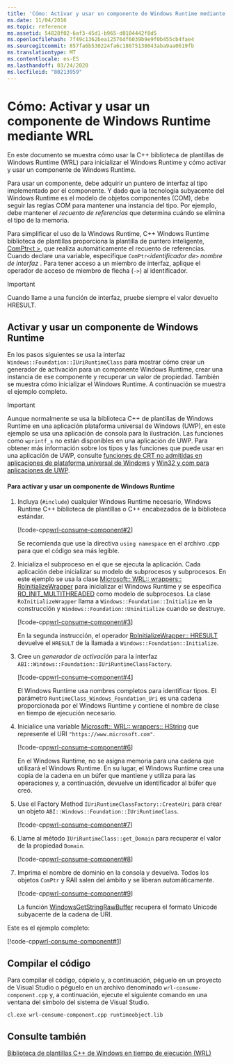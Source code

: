 ```yaml
---
title: 'Cómo: Activar y usar un componente de Windows Runtime mediante WRL'
ms.date: 11/04/2016
ms.topic: reference
ms.assetid: 54828f02-6af3-45d1-b965-d0104442f8d5
ms.openlocfilehash: 7f49c1362bea12576df6039b9e9f0b455cb4fae4
ms.sourcegitcommit: 857fa6b530224fa6c18675138043aba9aa0619fb
ms.translationtype: MT
ms.contentlocale: es-ES
ms.lasthandoff: 03/24/2020
ms.locfileid: "80213959"
---
```

# <a name="how-to-activate-and-use-a-windows-runtime-component-using-wrl"></a>Cómo: Activar y usar un componente de Windows Runtime mediante WRL

En este documento se muestra cómo usar la C++ biblioteca de plantillas de Windows Runtime (WRL) para inicializar el Windows Runtime y cómo activar y usar un componente de Windows Runtime.

Para usar un componente, debe adquirir un puntero de interfaz al tipo implementado por el componente. Y dado que la tecnología subyacente del Windows Runtime es el modelo de objetos componentes (COM), debe seguir las reglas COM para mantener una instancia del tipo. Por ejemplo, debe mantener el *recuento de referencias* que determina cuándo se elimina el tipo de la memoria.

Para simplificar el uso de la Windows Runtime, C++ Windows Runtime biblioteca de plantillas proporciona la plantilla de puntero inteligente, [ComPtr\<t >](comptr-class.md), que realiza automáticamente el recuento de referencias. Cuando declare una variable, especifique `ComPtr<`*identificador* *de`>` nombre de interfaz* . Para tener acceso a un miembro de interfaz, aplique el operador de acceso de miembro de flecha (`->`) al identificador.

> [!IMPORTANT]
> Cuando llame a una función de interfaz, pruebe siempre el valor devuelto HRESULT.

## <a name="activating-and-using-a-windows-runtime-component"></a>Activar y usar un componente de Windows Runtime

En los pasos siguientes se usa la interfaz `Windows::Foundation::IUriRuntimeClass` para mostrar cómo crear un generador de activación para un componente Windows Runtime, crear una instancia de ese componente y recuperar un valor de propiedad. También se muestra cómo inicializar el Windows Runtime. A continuación se muestra el ejemplo completo.

> [!IMPORTANT]
> Aunque normalmente se usa la biblioteca C++ de plantillas de Windows Runtime en una aplicación plataforma universal de Windows (UWP), en este ejemplo se usa una aplicación de consola para la ilustración. Las funciones como `wprintf_s` no están disponibles en una aplicación de UWP. Para obtener más información sobre los tipos y las funciones que puede usar en una aplicación de UWP, consulte [funciones de CRT no admitidas en aplicaciones de plataforma universal de Windows](../../cppcx/crt-functions-not-supported-in-universal-windows-platform-apps.md) y [Win32 y com para aplicaciones de UWP](/uwp/win32-and-com/win32-and-com-for-uwp-apps).

#### <a name="to-activate-and-use-a-windows-runtime-component"></a>Para activar y usar un componente de Windows Runtime

1. Incluya (`#include`) cualquier Windows Runtime necesario, Windows Runtime C++ biblioteca de plantillas o C++ encabezados de la biblioteca estándar.

   [!code-cpp[wrl-consume-component#2](../codesnippet/CPP/how-to-activate-and-use-a-windows-runtime-component-using-wrl_1.cpp)]

   Se recomienda que use la directiva `using namespace` en el archivo .cpp para que el código sea más legible.

2. Inicializa el subproceso en el que se ejecuta la aplicación. Cada aplicación debe inicializar su modelo de subprocesos y subprocesos. En este ejemplo se usa la clase [Microsoft:: WRL:: wrappers:: RoInitializeWrapper](roinitializewrapper-class.md) para inicializar el Windows Runtime y se especifica [RO_INIT_MULTITHREADED](/windows/win32/api/roapi/ne-roapi-ro_init_type) como modelo de subprocesos. La clase `RoInitializeWrapper` llama a `Windows::Foundation::Initialize` en la construcción y `Windows::Foundation::Uninitialize` cuando se destruye.

   [!code-cpp[wrl-consume-component#3](../codesnippet/CPP/how-to-activate-and-use-a-windows-runtime-component-using-wrl_2.cpp)]

   En la segunda instrucción, el operador [RoInitializeWrapper:: HRESULT](roinitializewrapper-class.md#hresult) devuelve el `HRESULT` de la llamada a `Windows::Foundation::Initialize`.

3. Cree un *generador de activación* para la interfaz `ABI::Windows::Foundation::IUriRuntimeClassFactory`.

   [!code-cpp[wrl-consume-component#4](../codesnippet/CPP/how-to-activate-and-use-a-windows-runtime-component-using-wrl_3.cpp)]

   El Windows Runtime usa nombres completos para identificar tipos. El parámetro `RuntimeClass_Windows_Foundation_Uri` es una cadena proporcionada por el Windows Runtime y contiene el nombre de clase en tiempo de ejecución necesario.

4. Inicialice una variable [Microsoft:: WRL:: wrappers:: HString](hstring-class.md) que represente el URI `"https://www.microsoft.com"`.

   [!code-cpp[wrl-consume-component#6](../codesnippet/CPP/how-to-activate-and-use-a-windows-runtime-component-using-wrl_4.cpp)]

   En el Windows Runtime, no se asigna memoria para una cadena que utilizará el Windows Runtime. En su lugar, el Windows Runtime crea una copia de la cadena en un búfer que mantiene y utiliza para las operaciones y, a continuación, devuelve un identificador al búfer que creó.

5. Use el Factory Method `IUriRuntimeClassFactory::CreateUri` para crear un objeto `ABI::Windows::Foundation::IUriRuntimeClass`.

   [!code-cpp[wrl-consume-component#7](../codesnippet/CPP/how-to-activate-and-use-a-windows-runtime-component-using-wrl_5.cpp)]

6. Llame al método `IUriRuntimeClass::get_Domain` para recuperar el valor de la propiedad `Domain`.

   [!code-cpp[wrl-consume-component#8](../codesnippet/CPP/how-to-activate-and-use-a-windows-runtime-component-using-wrl_6.cpp)]

7. Imprima el nombre de dominio en la consola y devuelva. Todos los objetos `ComPtr` y RAII salen del ámbito y se liberan automáticamente.

   [!code-cpp[wrl-consume-component#9](../codesnippet/CPP/how-to-activate-and-use-a-windows-runtime-component-using-wrl_7.cpp)]

   La función [WindowsGetStringRawBuffer](/windows/win32/api/winstring/nf-winstring-windowsgetstringrawbuffer) recupera el formato Unicode subyacente de la cadena de URI.

Este es el ejemplo completo:

[!code-cpp[wrl-consume-component#1](../codesnippet/CPP/how-to-activate-and-use-a-windows-runtime-component-using-wrl_8.cpp)]

## <a name="compiling-the-code"></a>Compilar el código

Para compilar el código, cópielo y, a continuación, péguelo en un proyecto de Visual Studio o péguelo en un archivo denominado `wrl-consume-component.cpp` y, a continuación, ejecute el siguiente comando en una ventana del símbolo del sistema de Visual Studio.

`cl.exe wrl-consume-component.cpp runtimeobject.lib`

## <a name="see-also"></a>Consulte también

[Biblioteca de plantillas C++ de Windows en tiempo de ejecución (WRL)](windows-runtime-cpp-template-library-wrl.md)
